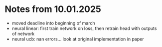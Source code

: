 # Notes from 10.01.2025
- moved deadline into beginning of march
- neural linear: first train network on loss, then retrain head with outputs of network
- neural ucb: nan errors... look at original implementation in paper
